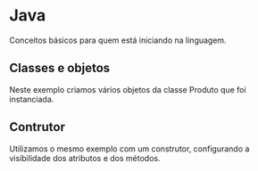 # Java

Conceitos básicos para quem está iniciando na linguagem.

## Classes e objetos

Neste exemplo criamos vários objetos da classe Produto que foi instanciada.

## Contrutor

Utilizamos o mesmo exemplo com um construtor, configurando a visibilidade dos atributos e dos métodos.
